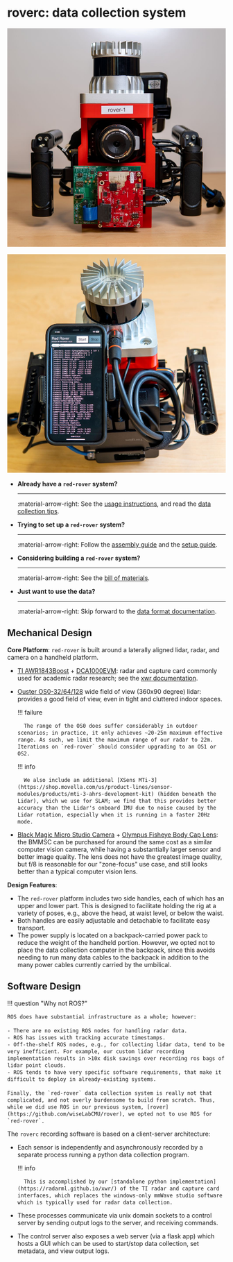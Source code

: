 # **roverc**: data collection system

<div class="grid" markdown>

![Front](images/rover-front.jpg)

![Back](images/rover-back.jpg)

</div>

<div class="grid cards" markdown>

- **Already have a `red-rover` system?**

    ---

    :material-arrow-right: See the [usage instructions](usage.md), and read the [data collection tips](tips.md).

- **Trying to set up a `red-rover` system?**

    ---

    :material-arrow-right: Follow the [assembly guide](assembly.md) and the [setup guide](setup.md).

- **Considering building a `red-rover` system?**

    ---

    :material-arrow-right: See the [bill of materials](assembly.md).

- **Just want to use the data?**

    ---

    :material-arrow-right: Skip forward to the [data format documentation](../roverd/index.md).

</div>

## Mechanical Design

**Core Platform**: `red-rover` is built around a laterally aligned lidar, radar, and camera on a handheld platform.

- [TI AWR1843Boost](https://www.ti.com/tool/AWR1843BOOST) + [DCA1000EVM](https://www.ti.com/tool/DCA1000EVM): radar and capture card commonly used for academic radar research; see the [xwr documentation](https://radarml.github.io/xwr/setup/#awr1843boost).

- [Ouster OS0-32/64/128](https://ouster.com/products/hardware/os0-lidar-sensor) wide field of view (360x90 degree) lidar: provides a good field of view, even in tight and cluttered indoor spaces.

    !!! failure

        The range of the OS0 does suffer considerably in outdoor scenarios; in practice, it only achieves ~20-25m maximum effective range. As such, we limit the maximum range of our radar to 22m. Iterations on `red-rover` should consider upgrading to an OS1 or OS2.

    !!! info

        We also include an additional [XSens MTi-3](https://shop.movella.com/us/product-lines/sensor-modules/products/mti-3-ahrs-development-kit) (hidden beneath the Lidar), which we use for SLAM; we find that this provides better accuracy than the Lidar's onboard IMU due to noise caused by the Lidar rotation, especially when it is running in a faster 20Hz mode.

- [Black Magic Micro Studio Camera](https://www.bhphotovideo.com/c/product/1787638-REG/blackmagic_design_micro_studio_camera_4k.html) + [Olympus Fisheye Body Cap Lens](https://www.bhphotovideo.com/c/product/1026132-REG/olympus_v325040bw000_bcl_0980_fisheye_body_cap.html): the BMMSC can be purchased for around the same cost as a similar computer vision camera, while having a substantially larger sensor and better image quality. The lens does not have the greatest image quality, but f/8 is reasonable for our "zone-focus" use case, and still looks better than a typical computer vision lens.

**Design Features**:

- The `red-rover` platform includes two side handles, each of which has an upper and lower part. This is designed to facilitate holding the rig at a variety of poses, e.g., above the head, at waist level, or below the waist.
- Both handles are easily adjustable and detachable to facilitate easy transport.
- The power supply is located on a backpack-carried power pack to reduce the weight of the handheld portion. However, we opted not to place the data collection computer in the backpack, since this avoids needing to run many data cables to the backpack in addition to the many power cables currently carried by the umbilical.

## Software Design

!!! question "Why not ROS?"

    ROS does have substantial infrastructure as a whole; however:

    - There are no existing ROS nodes for handling radar data.
    - ROS has issues with tracking accurate timestamps.
    - Off-the-shelf ROS nodes, e.g., for collecting lidar data, tend to be very inefficient. For example, our custom lidar recording implementation results in >10x disk savings over recording ros bags of lidar point clouds.
    - ROS tends to have very specific software requirements, that make it difficult to deploy in already-existing systems.

    Finally, the `red-rover` data collection system is really not that complicated, and not overly burdensome to build from scratch. Thus, while we did use ROS in our previous system, [rover](https://github.com/wiseLabCMU/rover), we opted not to use ROS for `red-rover`.

The `roverc` recording software is based on a client-server architecture:

- Each sensor is independently and asynchronously recorded by a separate process running a python data collection program.

    !!! info

        This is accomplished by our [standalone python implementation](https://radarml.github.io/xwr/) of the TI radar and capture card interfaces, which replaces the windows-only mmWave studio software which is typically used for radar data collection.

- These processes communicate via unix domain sockets to a control server by sending output logs to the server, and receiving commands.
- The control server also exposes a web server (via a flask app) which hosts a GUI which can be used to start/stop data collection, set metadata, and view output logs.
